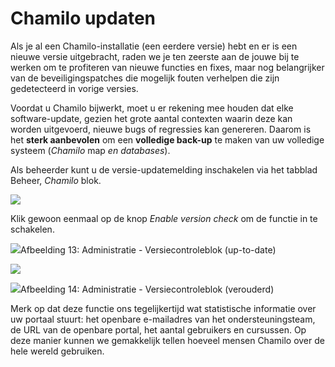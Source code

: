 # Chamilo updaten

Als je al een Chamilo-installatie (een eerdere versie) hebt en er is een nieuwe versie uitgebracht, raden we je ten zeerste aan de jouwe bij te werken om te profiteren van nieuwe functies en fixes, maar nog belangrijker van de beveiligingspatches die mogelijk fouten verhelpen die zijn gedetecteerd in vorige versies.

Voordat u Chamilo bijwerkt, moet u er rekening mee houden dat elke software-update, gezien het grote aantal contexten waarin deze kan worden uitgevoerd, nieuwe bugs of regressies kan genereren. Daarom is het **sterk aanbevolen** om een **volledige back-up** te maken van uw volledige systeem (*Chamilo* map *en databases*).

Als beheerder kunt u de versie-updatemelding inschakelen via het tabblad Beheer, *Chamilo* blok.

![](../../../.gitbook/assets/images14%20%281%29.png)

Klik gewoon eenmaal op de knop *Enable version check* om de functie in te schakelen.

![](../../../.gitbook/assets/images15%20%281%29.png)Afbeelding 13: Administratie - Versiecontroleblok (up-to-date)

![](../../../.gitbook/assets/images15%20%281%29.png)

![](../../../.gitbook/assets/images16%20%281%29.png)Afbeelding 14: Administratie - Versiecontroleblok (verouderd)

Merk op dat deze functie ons tegelijkertijd wat statistische informatie over uw portaal stuurt: het openbare e-mailadres van het ondersteuningsteam, de URL van de openbare portal, het aantal gebruikers en cursussen. Op deze manier kunnen we gemakkelijk tellen hoeveel mensen Chamilo over de hele wereld gebruiken.
